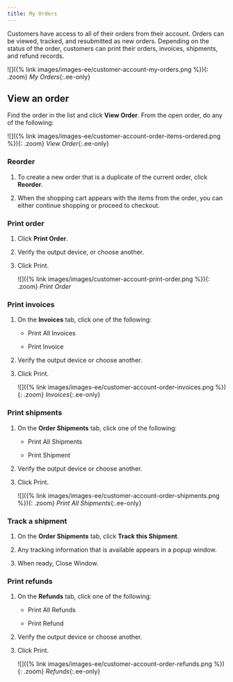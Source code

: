 ```yaml
---
title: My Orders
---
```


Customers have access to all of their orders from their account. Orders can be viewed, tracked, and resubmitted as new orders. Depending on the status of the order, customers can print their orders, invoices, shipments, and refund records.

![]({% link images/images-ee/customer-account-my-orders.png %}){: .zoom}
_My Orders_{:.ee-only}

## View an order

Find the order in the list and click **View Order**. From the open order, do any of the following:

![]({% link images/images-ee/customer-account-order-items-ordered.png %}){: .zoom}
_View Order_{:.ee-only}

### Reorder

1. To create a new order that is a duplicate of the current order, click **Reorder**.

1. When the shopping cart appears with the items from the order, you can either continue shopping or proceed to checkout.

### Print order

1. Click **Print Order**.

1. Verify the output device, or choose another.

1. Click <span class="btn">Print</span>.

    ![]({% link images/images/customer-account-print-order.png %}){: .zoom}
    _Print Order_

### Print invoices

1. On the **Invoices** tab, click one of the following:

    - Print All Invoices

    - Print Invoice

1. Verify the output device or choose another.

1. Click <span class="btn">Print</span>.

    ![]({% link images/images-ee/customer-account-order-invoices.png %}){: .zoom}
    _Invoices_{:.ee-only}

### Print shipments

1. On the **Order Shipments** tab, click one of the following:

    - Print All Shipments

    - Print Shipment

1. Verify the output device or choose another.

1. Click <span class="btn">Print</span>.

    ![]({% link images/images-ee/customer-account-order-shipments.png %}){: .zoom}
    _Print All Shipments_{:.ee-only}

### Track a shipment

1. On the **Order Shipments** tab, click **Track this Shipment**.

1. Any tracking information that is available appears in a popup window.

1. When ready, <span class="btn">Close Window</span>.

### Print refunds

1. On the **Refunds** tab, click one of the following:

    - Print All Refunds

    - Print Refund

1. Verify the output device or choose another.

1. Click <span class="btn">Print</span>.

    ![]({% link images/images-ee/customer-account-order-refunds.png %}){: .zoom}
    _Refunds_{:.ee-only}

